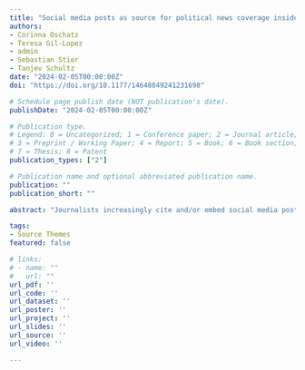 ```yaml
---
title: "Social media posts as source for political news coverage inside and outside election campaigns: Examining effects on deliberative news media quality"
authors:
- Corinna Oschatz
- Teresa Gil-Lopez
- admin
- Sebastian Stier
- Tanjev Schultz
date: "2024-02-05T00:00:00Z"
doi: "https://doi.org/10.1177/14648849241231698"

# Schedule page publish date (NOT publication's date).
publishDate: "2024-02-05T00:00:00Z"

# Publication type.
# Legend: 0 = Uncategorized; 1 = Conference paper; 2 = Journal article;
# 3 = Preprint / Working Paper; 4 = Report; 5 = Book; 6 = Book section;
# 7 = Thesis; 8 = Patent
publication_types: ["2"]

# Publication name and optional abbreviated publication name.
publication: ""
publication_short: ""

abstract: "Journalists increasingly cite and/or embed social media posts in news articles. While social media posts have been found to be of little deliberative quality, we do not know whether this also affects the deliberative quality of the news. Against the background of a hybrid media system and deliberative news media standards, we answer this research question with a content analysis of news articles including or not including posts from X (formerly Twitter) in the twelve widest-reaching German news websites prior and after the German general election 2021. We were particularly interested in the differences inside and outside election campaigns as the interdependence of the mass media and the political sphere is particularly pronounced during campaign periods. Results show that posts are more often cited and/or embedded in news articles inside than outside election campaigns. Articles including posts feature a greater number of actors but are not more diverse as mainly actors from the political center are referenced. Moreover, articles with posts are associated with a higher position responsiveness but on the other hand a decreased civility of the represented political discourse. This pattern only emerged inside but not outside campaign periods. These findings add to our understanding of contemporary hybrid media systems and the nature of political journalism during contentious political periods."

tags:
- Source Themes
featured: false

# links:
# - name: ""
#   url: ""
url_pdf: ''
url_code: ''
url_dataset: ''
url_poster: ''
url_project: ''
url_slides: ''
url_source: ''
url_video: ''

---
```

